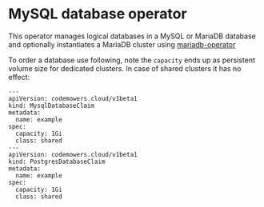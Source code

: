 # MySQL database operator

This operator manages logical databases in a MySQL or MariaDB database
and optionally instantiates a MariaDB cluster using
[mariadb-operator](https://github.com/mariadb-operator/mariadb-operator)

To order a database use following,
note the `capacity` ends up as persistent volume size for dedicated clusters.
In case of shared clusters it has no effect:

```
---
apiVersion: codemowers.cloud/v1beta1
kind: MysqlDatabaseClaim
metadata:
  name: example
spec:
  capacity: 1Gi
  class: shared
---
apiVersion: codemowers.cloud/v1beta1
kind: PostgresDatabaseClaim
metadata:
  name: example
spec:
  capacity: 1Gi
  class: shared
```

